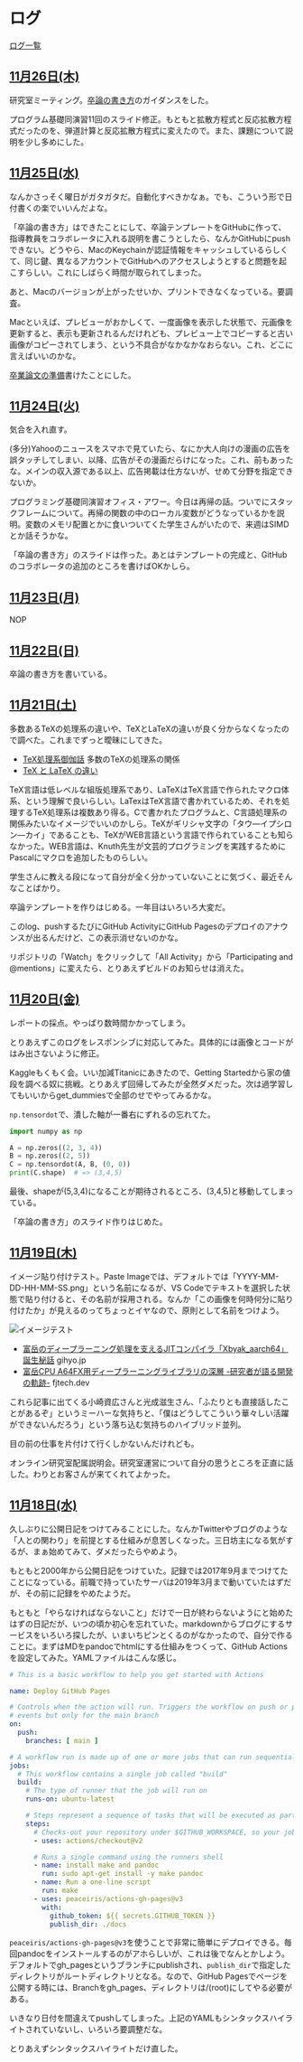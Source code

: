 # ログ

[ログ一覧](index.html)

## [11月26日(木)](#26) <a id="26"></a>

研究室ミーティング。[卒論の書き方](https://speakerdeck.com/kaityo256/happy-writing)のガイダンスをした。

プログラム基礎同演習11回のスライド修正。もともと拡散方程式と反応拡散方程式だったのを、弾道計算と反応拡散方程式に変えたので。また、課題について説明を少し多めにした。

## [11月25日(水)](#25) <a id="25"></a>

なんかさっそく曜日がガタガタだ。自動化すべきかなぁ。でも、こういう形で日付書くの楽でいいんだよな。

「卒論の書き方」はできたことにして、卒論テンプレートをGitHubに作って、指導教員をコラボレータに入れる説明を書こうとしたら、なんかGitHubにpushできない。どうやら、MacのKeychainが認証情報をキャッシュしているらしくて、同じ鍵、異なるアカウントでGitHubへのアクセスしようとすると問題を起こすらしい。これにしばらく時間が取られてしまった。

あと、Macのバージョンが上がったせいか、プリントできなくなっている。要調査。

Macといえば、プレビューがおかしくて、一度画像を表示した状態で、元画像を更新すると、表示も更新されるんだけれども、プレビュー上でコピーすると古い画像がコピーされてしまう、という不具合がなかなかなおらない。これ、どこに言えばいいのかな。

[卒業論文の準備](https://github.com/kaityo256/lab_startup/blob/master/graduate_thesis/README.md)書けたことにした。

## [11月24日(火)](#24) <a id="24"></a>

気合を入れ直す。

(多分)Yahooのニュースをスマホで見ていたら、なにか大人向けの漫画の広告を誤タッチしてしまい、以降、広告がその漫画だらけになった。これ、前もあったな。メインの収入源である以上、広告掲載は仕方ないが、せめて分野を指定できないか。

プログラミング基礎同演習オフィス・アワー。今日は再帰の話。ついでにスタックフレームについて。再帰の関数の中のローカル変数がどうなっているかを説明。変数のメモリ配置とかに食いついてくた学生さんがいたので、来週はSIMDとか話そうかな。

「卒論の書き方」のスライドは作った。あとはテンプレートの完成と、GitHubのコラボレータの追加のところを書けばOKかしら。

## [11月23日(月)](#23) <a id="23"></a>

NOP

## [11月22日(日)](#22) <a id="22"></a>

卒論の書き方を書いている。

## [11月21日(土)](#21) <a id="21"></a>

多数あるTeXの処理系の違いや、TeXとLaTeXの違いが良く分からなくなったので調べた。これまでずっと曖昧にしてきた。

* [TeX処理系御伽話](https://qiita.com/yyu/items/6404656f822ce14db935) 多数のTeXの処理系の関係
* [TeX と LaTeX の違い](https://blog.wtsnjp.com/2016/12/19/tex-and-latex/) 

TeX言語は低レベルな組版処理系であり、LaTeXはTeX言語で作られたマクロ体系、という理解で良いらしい。LaTexはTeX言語で書かれているため、それを処理するTeX処理系は複数あり得る。Cで書かれたプログラムと、C言語処理系の関係みたいなイメージでいいのかしら。TeXがギリシャ文字の「タウ―イプシロン―カイ」であることも、TeXがWEB言語という言語で作られていることも知らなかった。WEB言語は、Knuth先生が文芸的プログラミングを実践するためにPascalにマクロを追加したものらしい。

学生さんに教える段になって自分が全く分かっていないことに気づく、最近そんなことばかり。

卒論テンプレートを作りはじめる。一年目はいろいろ大変だ。

このlog、pushするたびにGitHub ActivityにGitHub Pagesのデプロイのアナウンスが出るんだけど、この表示消せないのかな。

リポジトリの「Watch」をクリックして「All Activity」から「Participating and @mentions」に変えたら、とりあえずビルドのお知らせは消えた。

## [11月20日(金)](#20) <a id="20"></a>

レポートの採点。やっぱり数時間かかってしまう。

とりあえずこのログをレスポンシブに対応してみた。具体的には画像とコードがはみ出さないように修正。

Kaggleもくもく会。いい加減Titanicにあきたので、Getting Startedから家の値段を調べる奴に挑戦。とりあえず回帰してみたが全然ダメだった。次は過学習してもいいからget_dummiesで全部のせでやってみるかな。

`np.tensordot`で、潰した軸が一番右にずれるの忘れてた。

```py
import numpy as np

A = np.zeros((2, 3, 4))
B = np.zeros((2, 5))
C = np.tensordot(A, B, (0, 0))
print(C.shape)  # => (3,4,5)
```

最後、shapeが(5,3,4)になることが期待されるところ、(3,4,5)と移動してしまっている。

「卒論の書き方」のスライド作りはじめた。

## [11月19日(木)](#19) <a id="19"></a>

イメージ貼り付けテスト。Paste Imageでは、デフォルトでは「YYYY-MM-DD-HH-MM-SS.png」という名前になるが、VS Codeでテキストを選択した状態で貼り付けると、その名前が採用される。なんか「この画像を何時何分に貼り付けたか」が見えるのってちょっとイヤなので、原則として名前をつけよう。

![イメージテスト](images/2020-11-19-imagetest.png)

* [富岳のディープラーニング処理を支えるJITコンパイラ「Xbyak_aarch64」誕生秘話](https://gihyo.jp/news/interview/2020/11/1801) gihyo.jp
* [富岳CPU A64FX用ディープラーニングライブラリの深層 -研究者が語る開発の軌跡-](https://blog.fltech.dev/entry/2020/11/18/fugaku-onednn-deep-dive-ja) fjtech.dev

これら記事に出てくる小崎資広さんと光成滋生さん、「ふたりとも直接話したことがあるぞ」というミーハーな気持ちと、「僕はどうしてこういう華々しい活躍ができないんだろう」という落ち込む気持ちのハイブリッド並列。

目の前の仕事を片付けて行くしかないんだけれども。

オンライン研究室配属説明会。研究室運営について自分の思うところを正直に話した。わりとお客さんが来てくれてよかった。

## [11月18日(水)](#18) <a id="18"></a>

久しぶりに公開日記をつけてみることにした。なんかTwitterやブログのような「人との関わり」を前提とする仕組みが息苦しくなった。三日坊主になる気がするが、まぁ始めてみて、ダメだったらやめよう。

もともと2000年から公開日記をつけていた。記録では2017年9月までつけてたことになっている。前職で持っていたサーバは2019年3月まで動いていたはずだが、その前に記録をやめたようだ。

もともと「やらなければならないこと」だけで一日が終わらないようにと始めたはずの日記だが、いつの頃か初心を忘れていた。markdownからブログにするサービスをいろいろ探したが、いまいちピンとくるのがなかったので、自分で作ることに。まずはMDをpandocでhtmlにする仕組みをつくって、GitHub Actionsを設定してみた。YAMLファイルはこんな感じ。

```yaml
# This is a basic workflow to help you get started with Actions

name: Deploy GitHub Pages

# Controls when the action will run. Triggers the workflow on push or pull request
# events but only for the main branch
on:
  push:
    branches: [ main ]

# A workflow run is made up of one or more jobs that can run sequentially or in parallel
jobs:
  # This workflow contains a single job called "build"
  build:
    # The type of runner that the job will run on
    runs-on: ubuntu-latest

    # Steps represent a sequence of tasks that will be executed as part of the job
    steps:
      # Checks-out your repository under $GITHUB_WORKSPACE, so your job can access it
      - uses: actions/checkout@v2

      # Runs a single command using the runners shell
      - name: install make and pandoc
        run: sudo apt-get install -y make pandoc
      - name: Run a one-line script
        run: make
      - uses: peaceiris/actions-gh-pages@v3
        with:
          github_token: ${{ secrets.GITHUB_TOKEN }}
          publish_dir: ./docs
```

`peaceiris/actions-gh-pages@v3`を使うことで非常に簡単にデプロイできる。毎回pandocをインストールするのがアホらしいが、これは後でなんとかしよう。デフォルトでgh_pagesというブランチにpublishされ、`publish_dir`で指定したディレクトリがルートディレクトリとなる。なので、GitHub Pagesでページを公開する時には、Branchをgh_pages、ディレクトリは/(root)にしてやる必要がある。

いきなり日付を間違えてpushしてしまった。上記のYAMLもシンタックスハイライトされていないし、いろいろ要調整だな。

とりあえずシンタックスハイライトだけ直した。
